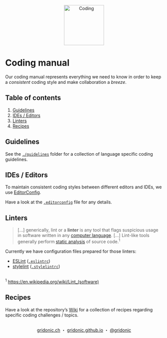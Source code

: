 <p align="center"><img src="https://gridonic.github.io/assets/images/logos/coding.svg" alt="Coding" width="128"></p>

# Coding manual

Our coding manual represents everything we need to know in order to keep a *consistent* coding style and make collaboration a *breeze*.


## Table of contents

1. [Guidelines]
1. [IDEs / Editors]
1. [Linters]
1. [Recipes]

## Guidelines

See the [`./guidelines`](./guidelines) folder for a collection of language specific coding guidelines.

## IDEs / Editors

To maintain consistent coding styles between different editors and IDEs, we use [EditorConfig].

Have a look at the [`.editorconfig`](./.editorconfig) file for any details.

## Linters

> […] generically, lint or a **linter** is any tool that flags suspicious usage in software written in any [computer language]. […] Lint-like tools generally perform [static analysis] of source code.<sup>1</sup>

Currently we have configuration files prepared for those linters:

* [ESLint] ([`.eslintrc`](./.eslintrc))
* [stylelint] ([`.stylelintrc`](./.stylelintrc))

##  
<sup>1</sup> https://en.wikipedia.org/wiki/Lint_(software)

## Recipes

Have a look at the repository’s [Wiki] for a collection of recipes regarding specific coding challenges / topics.

##  
<p align="center">
  <a href="https://gridonic.ch">gridonic.ch</a> ・
  <a href="https://gridonic.github.io">gridonic.github.io</a> ・
  <a href="https://twitter.com/gridonic">@gridonic</a>
</p>

[Guidelines]: #guidelines
[Linters]: #linters
[IDEs / Editors]: #ides--editors
[Recipes]: #recipes
[Wiki]: https://github.com/gridonic/coding/wiki
[computer language]: https://en.wikipedia.org/wiki/Computer_language
[static analysis]: https://en.wikipedia.org/wiki/Static_code_analysis
[ESLint]: http://eslint.org/
[stylelint]: https://stylelint.io/
[EditorConfig]: http://editorconfig.org/

